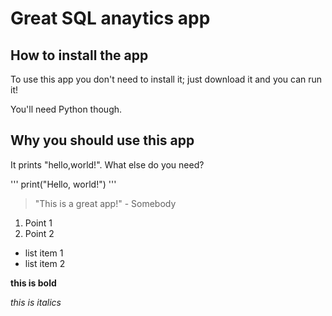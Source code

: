 # Great SQL anaytics app

## How to install the app

To use this app you don't need to install it; just download it and you can run it!

You'll need Python though.

## Why you should use this app

It prints "hello,world!". What else do you need?

'''
print("Hello, world!")
'''

> "This is a great app!" - Somebody

1. Point 1
2. Point 2

- list item 1
- list item 2

**this is bold**

_this is italics_

